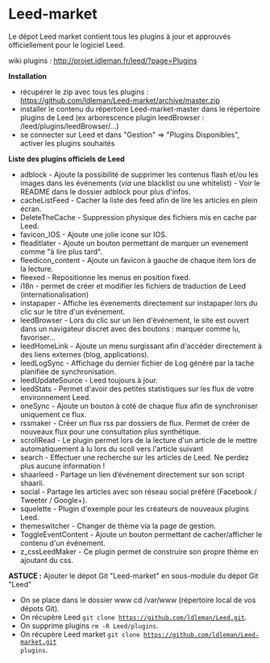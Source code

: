 Leed-market
===========

Le dépot Leed market contient tous les plugins à jour et approuvés officiellement pour le logiciel Leed.

wiki plugins : http://projet.idleman.fr/leed/?page=Plugins

<b>Installation</b>
* récupérer le zip avec tous les plugins : https://github.com/ldleman/Leed-market/archive/master.zip
* installer le contenu du répertoire Leed-market-master dans le répertoire plugins de Leed
(ex arborescence plugin leedBrowser : /leed/plugins/leedBrowser/...)
* se connecter sur Leed et dans "Gestion" => "Plugins Disponibles", activer les plugins souhaités

<b>Liste des plugins officiels de Leed</b>
* adblock            - Ajoute la possibilité de supprimer les contenus flash et/ou les images dans les événements (_via_ une blacklist ou une whitelist) - Voir le README dans le dossier adblock pour plus d'infos.
* cacheListFeed      - Cacher la liste des feed afin de lire les articles en plein écran.
* DeleteTheCache     - Suppression physique des fichiers mis en cache par Leed.
* favicon_IOS        - Ajoute une jolie icone sur IOS.
* fleaditlater       - Ajoute un bouton permettant de marquer un evenement comme "à lire plus tard".
* fleedicon_content  - Ajoute un favicon à gauche de chaque item lors de la lecture.
* fleexed            - Repositionne les menus en position fixed.
* i18n               - permet de créer et modifier les fichiers de traduction de Leed (internationalisation)
* instapaper         - Affiche les évenements directement sur instapaper lors du clic sur le titre d'un événement.
* leedBrowser        - Lors du clic sur un lien d'événement, le site est ouvert dans un navigateur discret avec des boutons : marquer comme lu, favoriser...
* leedHomeLink       - Ajoute un menu surgissant afin d'accéder directement à des liens externes (blog, applications).
* leedLogSync        - Affichage du dernier fichier de Log généré par la tache planifiée de synchronisation.
* leedUpdateSource   - Leed toujours à jour.
* leedStats          - Permet d'avoir des petites statistiques sur les flux de votre environnement Leed.
* oneSync            - Ajoute un bouton à coté de chaque flux afin de synchroniser uniquement ce flux.
* rssmaker           - Créer un flux rss par dossiers de flux. Permet de créer de nouveaux flux pour une consultation plus synthétique.
* scrollRead         - Le plugin permet lors de la lecture d'un article de le mettre automatiquement à lu lors du scoll vers l'article suivant
* search             - Effectuer une recherche sur les articles de Leed. Ne perdez plus aucune information !
* shaarleed          - Partage un lien d’événement directement sur son script shaarli.
* social             - Partage les articles avec son réseau social préféré (Facebook / Tweeter / Google+).
* squelette          - Plugin d'exemple pour les créateurs de nouveaux plugins Leed.
* themeswitcher      - Changer de thème via la page de gestion.
* ToggleEventContent - Ajoute un bouton permettant de cacher/afficher le contenu d'un événement.
* z_cssLeedMaker     - Ce plugin permet de construire son propre thème en ajoutant du css.


<b>ASTUCE :</b> Ajouter le dépot Git "Leed-market" en sous-module du dépot Git "Leed"
* On se place dans le dossier www cd /var/www (répertoire local de vos dépots Git).
* On récupère Leed <code>git clone https://github.com/ldleman/Leed.git</code>.
* On supprime plugins <code>rm -R Leed/plugins</code>.
* On récupère Leed market <code>git clone https://github.com/ldleman/Leed-market.git plugins</code>.
